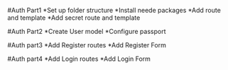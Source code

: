 #Auth Part1
*Set up folder structure
*Install neede packages
*Add route and template
*Add secret route and template

#Auth Part2
*Create User model
*Configure passport

#Auth part3
*Add Register routes
*Add Register Form

#Auth part4
*Add Login routes
*Add Login Form
